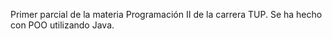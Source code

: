 Primer parcial de la materia Programación II de la carrera TUP. Se ha hecho con POO utilizando Java.
